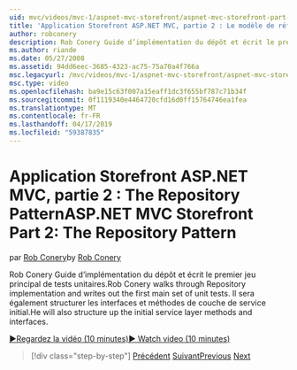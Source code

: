 ```yaml
---
uid: mvc/videos/mvc-1/aspnet-mvc-storefront/aspnet-mvc-storefront-part-2-the-repository-pattern
title: 'Application Storefront ASP.NET MVC, partie 2 : Le modèle de référentiel | Microsoft Docs'
author: robconery
description: Rob Conery Guide d’implémentation du dépôt et écrit le premier jeu principal de tests unitaires. Il sera également structure de la méthode de couche de service initial...
ms.author: riande
ms.date: 05/27/2008
ms.assetid: 94dd6eec-3685-4323-ac75-75a70a4f766a
msc.legacyurl: /mvc/videos/mvc-1/aspnet-mvc-storefront/aspnet-mvc-storefront-part-2-the-repository-pattern
msc.type: video
ms.openlocfilehash: ba9e15c63f007a15eaff1dc3f655bf787c71b34f
ms.sourcegitcommit: 0f1119340e4464720cfd16d0ff15764746ea1fea
ms.translationtype: MT
ms.contentlocale: fr-FR
ms.lasthandoff: 04/17/2019
ms.locfileid: "59387835"
---
```

# <a name="aspnet-mvc-storefront-part-2-the-repository-pattern"></a><span data-ttu-id="10ca4-104">Application Storefront ASP.NET MVC, partie 2 : The Repository Pattern</span><span class="sxs-lookup"><span data-stu-id="10ca4-104">ASP.NET MVC Storefront Part 2: The Repository Pattern</span></span>

<span data-ttu-id="10ca4-105">par [Rob Conery](https://github.com/robconery)</span><span class="sxs-lookup"><span data-stu-id="10ca4-105">by [Rob Conery](https://github.com/robconery)</span></span>

<span data-ttu-id="10ca4-106">Rob Conery Guide d’implémentation du dépôt et écrit le premier jeu principal de tests unitaires.</span><span class="sxs-lookup"><span data-stu-id="10ca4-106">Rob Conery walks through Repository implementation and writes out the first main set of unit tests.</span></span> <span data-ttu-id="10ca4-107">Il sera également structurer les interfaces et méthodes de couche de service initial.</span><span class="sxs-lookup"><span data-stu-id="10ca4-107">He will also structure up the initial service layer methods and interfaces.</span></span>

[<span data-ttu-id="10ca4-108">&#9654;Regardez la vidéo (10 minutes)</span><span class="sxs-lookup"><span data-stu-id="10ca4-108">&#9654; Watch video (10 minutes)</span></span>](https://channel9.msdn.com/Blogs/ASP-NET-Site-Videos/aspnet-mvc-storefront-part-2-the-repository-pattern)

> [!div class="step-by-step"]
> <span data-ttu-id="10ca4-109">[Précédent](aspnet-mvc-storefront-part-1-architectural-discussion-and-overview.md)
> [Suivant](aspnet-mvc-storefront-part-3-pipes-and-filters.md)</span><span class="sxs-lookup"><span data-stu-id="10ca4-109">[Previous](aspnet-mvc-storefront-part-1-architectural-discussion-and-overview.md)
[Next](aspnet-mvc-storefront-part-3-pipes-and-filters.md)</span></span>
